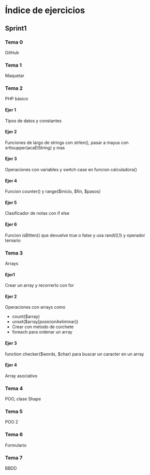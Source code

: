 # Índice de ejercicios
## Sprint1
### Tema 0
GitHub
### Tema 1
Maquetar
### Tema 2
PHP básico
#### Ejer 1
Tipos de datos y constantes
#### Ejer 2
Funciones de largo de strings con strlen(), pasar a mayus con srttoupper(acaElString) y mas
#### Ejer 3
Operaciones con variables y switch case en funcion calculadora()
#### Ejer 4
Funcion counter() y range($inicio, $fin, $pasos)
#### Ejer 5
Clasificador de notas con if else
#### Ejer 6
Funcion isBitten() que devuelve true o false y usa rand(0,1) y operador ternario
### Tema 3
Arrays
#### Ejer1
Crear un array y recorrerlo con for
#### Ejer 2
Operaciones con arrays como
- count($array)
- unset($array[posicionAeliminar])
- Crear con metodo de corchete 
- foreach para ordenar un array
#### Ejer 3
function checker($words, $char) para buscar un caracter en un array
#### Ejer 4
Array asociativo
### Tema 4
POO, clase Shape
### Tema 5
POO 2
### Tema 6
Formulario
### Tema 7 
BBDD

